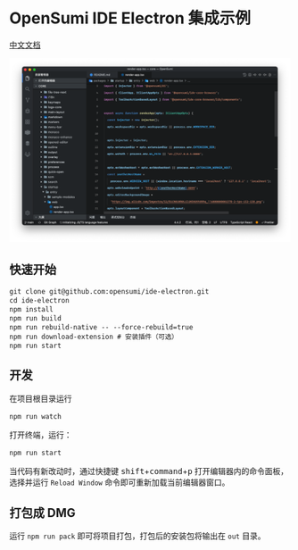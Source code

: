 # OpenSumi IDE Electron 集成示例

[中文文档](https://opensumi.com/zh/docs/integrate/quick-start/electron)

![OpenSumi Desktop](./snapshots/sumi-electron.png)

## 快速开始

```shell
git clone git@github.com:opensumi/ide-electron.git
cd ide-electron
npm install
npm run build
npm run rebuild-native -- --force-rebuild=true
npm run download-extension # 安装插件（可选）
npm run start
```

## 开发

在项目根目录运行

```bash
npm run watch
```

打开终端，运行：

```bash
npm run start
```

当代码有新改动时，通过快捷键 <kbd>shift</kbd>+<kbd>command</kbd>+<kbd>p</kbd> 打开编辑器内的命令面板，选择并运行 `Reload Window` 命令即可重新加载当前编辑器窗口。

## 打包成 DMG

运行 `npm run pack` 即可将项目打包，打包后的安装包将输出在 `out` 目录。
